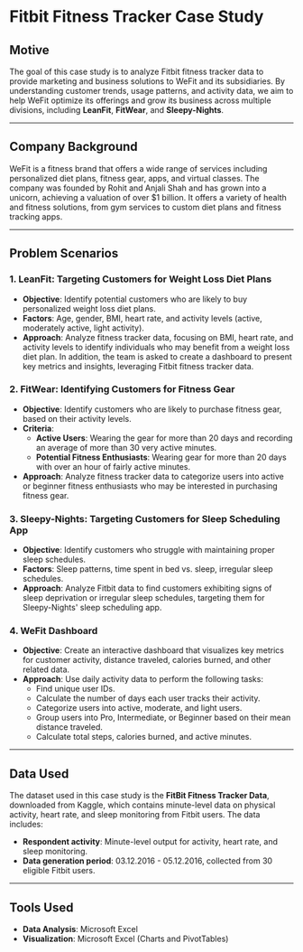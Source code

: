 # Fitbit Fitness Tracker Case Study

## Motive

The goal of this case study is to analyze Fitbit fitness tracker data to provide marketing and business solutions to WeFit and its subsidiaries. By understanding customer trends, usage patterns, and activity data, we aim to help WeFit optimize its offerings and grow its business across multiple divisions, including **LeanFit**, **FitWear**, and **Sleepy-Nights**.

---
## Company Background

WeFit is a fitness brand that offers a wide range of services including personalized diet plans, fitness gear, apps, and virtual classes. The company was founded by Rohit and Anjali Shah and has grown into a unicorn, achieving a valuation of over $1 billion. It offers a variety of health and fitness solutions, from gym services to custom diet plans and fitness tracking apps. 

---
## Problem Scenarios

### 1. **LeanFit: Targeting Customers for Weight Loss Diet Plans**
   - **Objective**: Identify potential customers who are likely to buy personalized weight loss diet plans.
   - **Factors**: Age, gender, BMI, heart rate, and activity levels (active, moderately active, light activity).
   - **Approach**: Analyze fitness tracker data, focusing on BMI, heart rate, and activity levels to identify individuals who may benefit from a weight loss diet plan.
In addition, the team is asked to create a dashboard to present key metrics and insights, leveraging Fitbit fitness tracker data.

### 2. **FitWear: Identifying Customers for Fitness Gear**
   - **Objective**: Identify customers who are likely to purchase fitness gear, based on their activity levels.
   - **Criteria**:
     - **Active Users**: Wearing the gear for more than 20 days and recording an average of more than 30 very active minutes.
     - **Potential Fitness Enthusiasts**: Wearing gear for more than 20 days with over an hour of fairly active minutes.
   - **Approach**: Analyze fitness tracker data to categorize users into active or beginner fitness enthusiasts who may be interested in purchasing fitness gear.

### 3. **Sleepy-Nights: Targeting Customers for Sleep Scheduling App**
   - **Objective**: Identify customers who struggle with maintaining proper sleep schedules.
   - **Factors**: Sleep patterns, time spent in bed vs. sleep, irregular sleep schedules.
   - **Approach**: Analyze Fitbit data to find customers exhibiting signs of sleep deprivation or irregular sleep schedules, targeting them for Sleepy-Nights' sleep scheduling app.

### 4. **WeFit Dashboard**
   - **Objective**: Create an interactive dashboard that visualizes key metrics for customer activity, distance traveled, calories burned, and other related data.
   - **Approach**: Use daily activity data to perform the following tasks:
     - Find unique user IDs.
     - Calculate the number of days each user tracks their activity.
     - Categorize users into active, moderate, and light users.
     - Group users into Pro, Intermediate, or Beginner based on their mean distance traveled.
     - Calculate total steps, calories burned, and active minutes.

---
## Data Used


The dataset used in this case study is the **FitBit Fitness Tracker Data**, downloaded from Kaggle, which contains minute-level data on physical activity, heart rate, and sleep monitoring from Fitbit users. The data includes:

- **Respondent activity**: Minute-level output for activity, heart rate, and sleep monitoring.
- **Data generation period**: 03.12.2016 - 05.12.2016, collected from 30 eligible Fitbit users.

--- 

## Tools Used

- **Data Analysis**: Microsoft Excel
- **Visualization**: Microsoft Excel (Charts and PivotTables)
